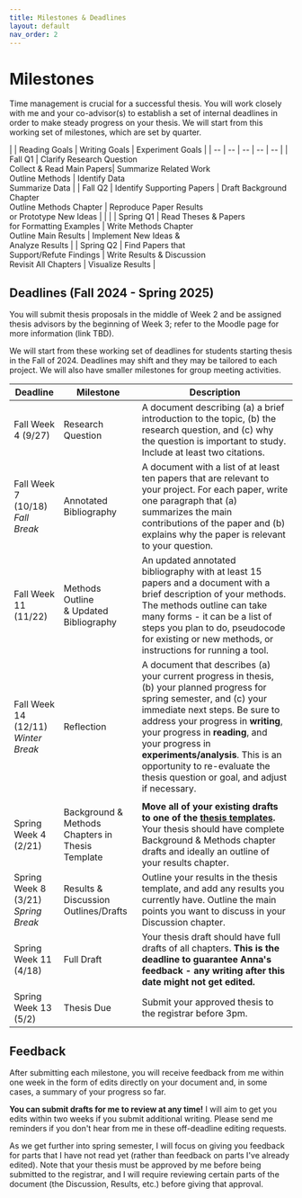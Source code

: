 ```yaml
---
title: Milestones & Deadlines
layout: default
nav_order: 2
---
```


# Milestones 

Time management is crucial for a successful thesis. You will work closely with me and your co-advisor(s) to establish a set of internal deadlines in order to make steady progress on your thesis. We will start from this working set of milestones, which are set by quarter.

| | Reading Goals | Writing Goals | Experiment Goals | 
| -- | -- | -- | -- | -- |
| Fall Q1 | Clarify Research Question <br> Collect & Read Main Papers| Summarize Related Work <br> Outline Methods | Identify Data <br> Summarize Data | 
| Fall Q2 | Identify Supporting Papers | Draft Background Chapter <br> Outline Methods Chapter | Reproduce Paper Results <br>  or Prototype New Ideas | 
| |
| Spring Q1 | Read Theses & Papers  <br> for Formatting Examples | Write Methods Chapter <br> Outline Main Results | Implement New Ideas &<br> Analyze Results |
| Spring Q2 | Find Papers that <br> Support/Refute Findings | Write Results & Discussion <br> Revisit All Chapters | Visualize Results | 


## Deadlines (Fall 2024 - Spring 2025)

You will submit thesis proposals in the middle of Week 2 and be assigned thesis advisors by the beginning of Week 3; refer to the Moodle page for more information (link TBD). 

We will start from these working set of deadlines for students starting thesis in the Fall of 2024. Deadlines may shift and they may be tailored to each project. We will also have smaller milestones for group meeting activities.

| Deadline | Milestone | Description | 
| -- | -- | -- |
| Fall Week 4 (9/27) | Research Question | A document describing (a) a brief introduction to the topic, (b) the research question, and (c) why the question is important to study. Include at least two citations. |
| Fall Week  7 (10/18) <br> *Fall Break* | Annotated Bibliography | A document with a list of at least ten papers that are relevant to your project. For each paper, write one paragraph that (a) summarizes the main contributions of the paper and (b) explains why the paper is relevant to your question. |
| Fall Week 11 (11/22) | Methods Outline <br> & Updated Bibliography | An updated annotated bibliography with at least 15 papers and a document with a brief description of your methods. The methods outline can take many forms - it can be a list of steps you plan to do, pseudocode for existing or new methods, or instructions for running a tool. |
| Fall Week 14 (12/11) <br> *Winter Break* | Reflection | A document that describes (a) your current progress in thesis, (b) your planned progress for spring semester, and (c) your immediate next steps. Be sure to address your progress in **writing**, your progress in **reading**, and your progress in **experiments/analysis**. This is an opportunity to re-evaluate the thesis question or goal, and adjust if necessary.  |
| |
| Spring Week 4 (2/21) | Background & Methods Chapters in Thesis Template | **Move all of your existing drafts to one of the [thesis templates](https://www.reed.edu/it/help/thesis/#template).** Your thesis should have complete Background & Methods chapter drafts and ideally an outline of your results chapter. |
| Spring Week 8 (3/21) <br> *Spring Break* | Results & Discussion Outlines/Drafts | Outline your results in the thesis template, and add any results you currently have. Outline the main points you want to discuss in your Discussion chapter. | 
| Spring Week 11 (4/18) | Full Draft | Your thesis draft should have full drafts of all chapters. **This is the deadline to guarantee Anna's feedback - any writing after this date might not get edited.** |
| Spring Week 13 (5/2) | Thesis Due | Submit your approved thesis to the registrar before 3pm. | 


## Feedback

After submitting each milestone, you will receive feedback from me within one week in the form of edits directly on your document and, in some cases, a summary of your progress so far. 

**You can submit drafts for me to review at any time!** I will aim to get you edits within two weeks if you submit additional writing. Please send me reminders if you don't hear from me in these off-deadline editing requests.

As we get further into spring semester, I will focus on giving you feedback for parts that I have not read yet (rather than feedback on parts I've already edited). Note that your thesis must be approved by me before being submitted to the registrar, and I will require reviewing certain parts of the document (the Discussion, Results, etc.) before giving that approval. 